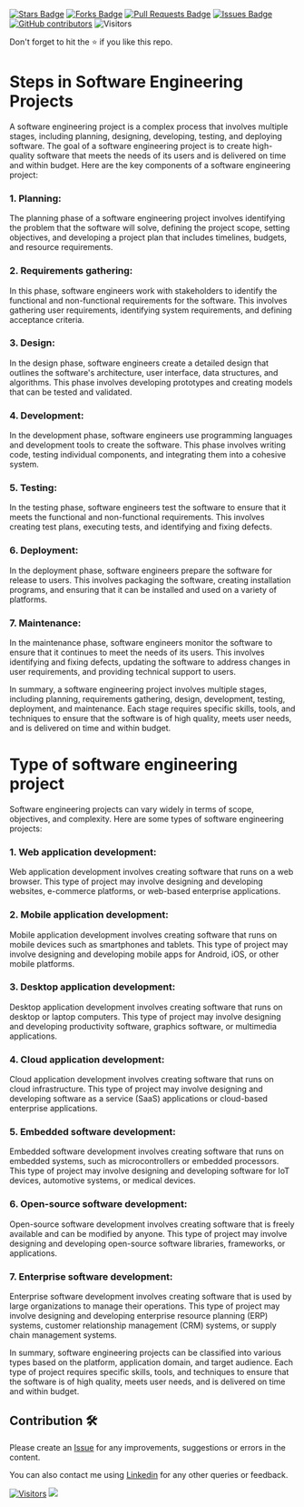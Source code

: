 <a href="https://github.com/drshahizan/software-engineering/stargazers"><img src="https://img.shields.io/github/stars/drshahizan/software-engineering" alt="Stars Badge"/></a>
<a href="https://github.com/drshahizan/software-engineering/network/members"><img src="https://img.shields.io/github/forks/drshahizan/software-engineering" alt="Forks Badge"/></a>
<a href="https://github.com/drshahizan/software-engineering/pulls"><img src="https://img.shields.io/github/issues-pr/drshahizan/software-engineering" alt="Pull Requests Badge"/></a>
<a href="https://github.com/drshahizan/software-engineering/issues"><img src="https://img.shields.io/github/issues/drshahizan/software-engineering" alt="Issues Badge"/></a>
<a href="https://github.com/drshahizan/software-engineering/graphs/contributors"><img alt="GitHub contributors" src="https://img.shields.io/github/contributors/drshahizan/software-engineering?color=2b9348"></a>
![Visitors](https://api.visitorbadge.io/api/visitors?path=https%3A%2F%2Fgithub.com%2Fdrshahizan%2Fsoftware-engineering&labelColor=%23d9e3f0&countColor=%23697689&style=flat)


Don't forget to hit the :star: if you like this repo.

# Steps in Software Engineering Projects
A software engineering project is a complex process that involves multiple stages, including planning, designing, developing, testing, and deploying software. The goal of a software engineering project is to create high-quality software that meets the needs of its users and is delivered on time and within budget. Here are the key components of a software engineering project:

### 1. Planning:
The planning phase of a software engineering project involves identifying the problem that the software will solve, defining the project scope, setting objectives, and developing a project plan that includes timelines, budgets, and resource requirements.

### 2. Requirements gathering:
In this phase, software engineers work with stakeholders to identify the functional and non-functional requirements for the software. This involves gathering user requirements, identifying system requirements, and defining acceptance criteria.

### 3. Design:
In the design phase, software engineers create a detailed design that outlines the software's architecture, user interface, data structures, and algorithms. This phase involves developing prototypes and creating models that can be tested and validated.

### 4. Development:
In the development phase, software engineers use programming languages and development tools to create the software. This phase involves writing code, testing individual components, and integrating them into a cohesive system.

### 5. Testing:
In the testing phase, software engineers test the software to ensure that it meets the functional and non-functional requirements. This involves creating test plans, executing tests, and identifying and fixing defects.

### 6. Deployment:
In the deployment phase, software engineers prepare the software for release to users. This involves packaging the software, creating installation programs, and ensuring that it can be installed and used on a variety of platforms.

### 7. Maintenance:
In the maintenance phase, software engineers monitor the software to ensure that it continues to meet the needs of its users. This involves identifying and fixing defects, updating the software to address changes in user requirements, and providing technical support to users.

In summary, a software engineering project involves multiple stages, including planning, requirements gathering, design, development, testing, deployment, and maintenance. Each stage requires specific skills, tools, and techniques to ensure that the software is of high quality, meets user needs, and is delivered on time and within budget.

# Type of software engineering project

Software engineering projects can vary widely in terms of scope, objectives, and complexity. Here are some types of software engineering projects:

### 1. Web application development:
Web application development involves creating software that runs on a web browser. This type of project may involve designing and developing websites, e-commerce platforms, or web-based enterprise applications.

### 2. Mobile application development:
Mobile application development involves creating software that runs on mobile devices such as smartphones and tablets. This type of project may involve designing and developing mobile apps for Android, iOS, or other mobile platforms.

### 3. Desktop application development:
Desktop application development involves creating software that runs on desktop or laptop computers. This type of project may involve designing and developing productivity software, graphics software, or multimedia applications.

### 4. Cloud application development:
Cloud application development involves creating software that runs on cloud infrastructure. This type of project may involve designing and developing software as a service (SaaS) applications or cloud-based enterprise applications.

### 5. Embedded software development:
Embedded software development involves creating software that runs on embedded systems, such as microcontrollers or embedded processors. This type of project may involve designing and developing software for IoT devices, automotive systems, or medical devices.

### 6. Open-source software development:
Open-source software development involves creating software that is freely available and can be modified by anyone. This type of project may involve designing and developing open-source software libraries, frameworks, or applications.

### 7. Enterprise software development:
Enterprise software development involves creating software that is used by large organizations to manage their operations. This type of project may involve designing and developing enterprise resource planning (ERP) systems, customer relationship management (CRM) systems, or supply chain management systems.

In summary, software engineering projects can be classified into various types based on the platform, application domain, and target audience. Each type of project requires specific skills, tools, and techniques to ensure that the software is of high quality, meets user needs, and is delivered on time and within budget.

## Contribution 🛠️
Please create an [Issue](https://github.com/drshahizan/software-engineering/issues) for any improvements, suggestions or errors in the content.

You can also contact me using [Linkedin](https://www.linkedin.com/in/drshahizan/) for any other queries or feedback.

[![Visitors](https://api.visitorbadge.io/api/visitors?path=https%3A%2F%2Fgithub.com%2Fdrshahizan&labelColor=%23697689&countColor=%23555555&style=plastic)](https://visitorbadge.io/status?path=https%3A%2F%2Fgithub.com%2Fdrshahizan)
![](https://hit.yhype.me/github/profile?user_id=81284918)

